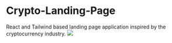 # Crypto-Landing-Page
React and Tailwind based landing page application inspired by the cryptocurrency industry.
<img src="https://i.ibb.co/9ZVbG7K/225748befd2fd366633d7cab86b44a6d.png">

